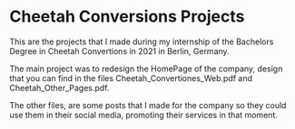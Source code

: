 # Cheetah Conversions Projects

This are the projects that I made during my internship of the Bachelors Degree in Cheetah Convertions in 2021 in Berlin, Germany.

The main project was to redesign the HomePage of the company, design that you can find in the files Cheetah_Convertiones_Web.pdf and Cheetah_Other_Pages.pdf.

The other files, are some posts that I made for the company so they could use them in their social media, promoting their services in that moment.

